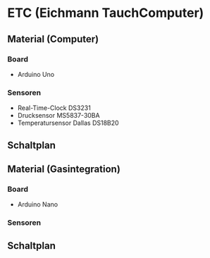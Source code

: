 # ETC (Eichmann TauchComputer)

## Material (Computer)
### Board
- Arduino Uno

### Sensoren
- Real-Time-Clock DS3231
- Drucksensor MS5837-30BA
- Temperatursensor Dallas DS18B20

## Schaltplan 



## Material (Gasintegration)
### Board
- Arduino Nano

### Sensoren

## Schaltplan 
